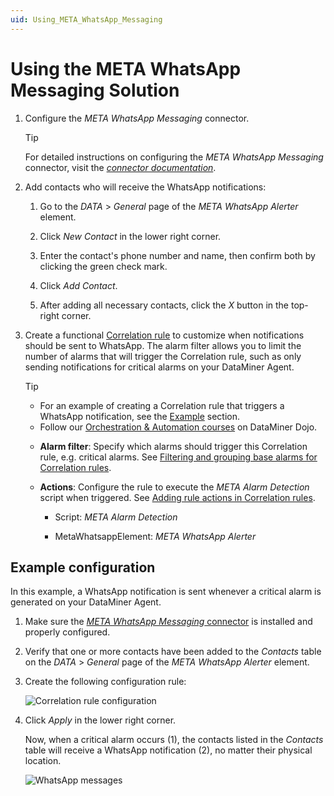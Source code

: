 ```yaml
---
uid: Using_META_WhatsApp_Messaging
---
```


# Using the META WhatsApp Messaging Solution

1. Configure the *META WhatsApp Messaging* connector.

   > [!TIP]
   > For detailed instructions on configuring the *META WhatsApp Messaging* connector, visit the [*connector documentation*](https://docs.dataminer.services/connector/doc/META_WhatsApp_Messaging.html#configuration).

1. Add contacts who will receive the WhatsApp notifications:

   1. Go to the *DATA* > *General* page of the *META WhatsApp Alerter* element.

   1. Click *New Contact* in the lower right corner.

   1. Enter the contact's phone number and name, then confirm both by clicking the green check mark.

   1. Click *Add Contact*.

   1. After adding all necessary contacts, click the *X* button in the top-right corner.

1. Create a functional [Correlation rule](xref:Adding_a_new_Correlation_rule) to customize when notifications should be sent to WhatsApp. The alarm filter allows you to limit the number of alarms that will trigger the Correlation rule, such as only sending notifications for critical alarms on your DataMiner Agent.

   > [!TIP]
   >
   > - For an example of creating a Correlation rule that triggers a WhatsApp notification, see the [Example](#example-configuration) section.
   > - Follow our [Orchestration & Automation courses](https://community.dataminer.services/learning/courses/orchestration-automation/) on DataMiner Dojo.

   - **Alarm filter**: Specify which alarms should trigger this Correlation rule, e.g. critical alarms. See [Filtering and grouping base alarms for Correlation rules](xref:Filtering_and_grouping_base_alarms_for_Correlation_rules).

   - **Actions**: Configure the rule to execute the *META Alarm Detection* script when triggered. See [Adding rule actions in Correlation rules](xref:Adding_rule_actions_in_Correlation_rules).

     - Script: *META Alarm Detection*

     - MetaWhatsappElement: *META WhatsApp Alerter*

## Example configuration

In this example, a WhatsApp notification is sent whenever a critical alarm is generated on your DataMiner Agent.

1. Make sure the [*META WhatsApp Messaging* connector](xref:META_WhatsApp_Messaging_Installation#installing-the-meta-whatsapp-messaging-connector) is installed and properly configured.

1. Verify that one or more contacts have been added to the *Contacts* table on the *DATA* > *General* page of the *META WhatsApp Alerter* element.

1. Create the following configuration rule:

   ![Correlation rule configuration](~/user-guide/images/META_WhatsApp_Messaging_Correlation.png)

1. Click *Apply* in the lower right corner.

   Now, when a critical alarm occurs (1), the contacts listed in the *Contacts* table will receive a WhatsApp notification (2), no matter their physical location.

   ![WhatsApp messages](~/user-guide/images/META_WhatsApp_Messaging_Cover.png)
